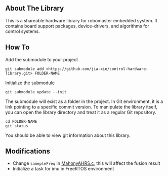 ## About The Library

This is a shareable hardware library for robomaster embedded system. It contains board support packages, device-drivers, and algorithms for control systems.
## How To
Add the submodule to your project
```
git submodule add <https://github.com/jia-xie/control-hardware-library.git> FOLDER-NAME
```
Initialize the submodule
```
git submodule update --init
```
The submodule will exist as a folder in the project. In Git environment, it is a link pointing to a specific commit version. To manipulate the library itself, you can open the library directory and treat it as a regular Git repository.
```
cd FOLDER-NAME
git status
```
You should be able to view git information about this library.
## Modifications
- Change ```samepleFreq``` in [MahonyAHRS.c](Algo/Src/MahonyAHRS.c?plain=1#L23), this will affect the fusion result
- Initialize a task for imu in FreeRTOS environment
